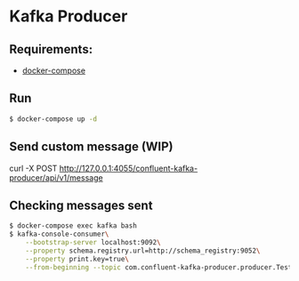 # Kafka Producer

## Requirements:
  - [docker-compose](https://docs.docker.com/compose/install/)

## Run
```sh
$ docker-compose up -d
```
## Send custom message (WIP)
curl -X POST 
  http://127.0.0.1:4055/confluent-kafka-producer/api/v1/message

## Checking messages sent
```sh
$ docker-compose exec kafka bash
$ kafka-console-consumer\
    --bootstrap-server localhost:9092\
    --property schema.registry.url=http://schema_registry:9052\
    --property print.key=true\
    --from-beginning --topic com.confluent-kafka-producer.producer.TestMessage
```
